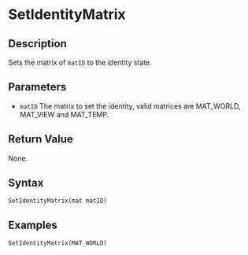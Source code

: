 # SetIdentityMatrix

## Description
Sets the matrix of `matID` to the identity state.

## Parameters
- `matID`
The matrix to set the identity, valid matrices are MAT_WORLD, MAT_VIEW and MAT_TEMP.

## Return Value
None.

## Syntax
```
SetIdentityMatrix(mat matID)
```

## Examples
```
SetIdentityMatrix(MAT_WORLD)
```